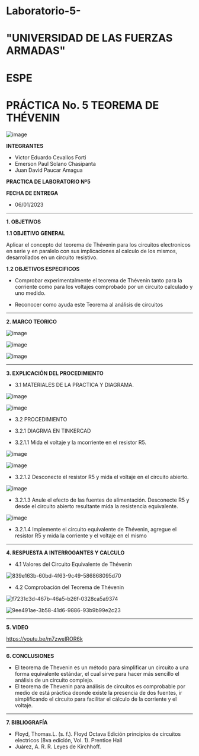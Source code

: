 # Laboratorio-5-

# "UNIVERSIDAD DE LAS FUERZAS ARMADAS"
# ESPE
# PRÁCTICA No. 5 TEOREMA DE THÉVENIN

![image](https://user-images.githubusercontent.com/116772918/200762591-a164d8db-c02e-4269-8bb4-0bc4c810d79f.png)

**INTEGRANTES**
 
* Victor Eduardo Cevallos Forti
* Emerson Paul Solano Chasipanta
* Juan David Paucar Amagua


**PRACTICA DE LABORATORIO Nº5**

**FECHA DE ENTREGA**
* 06/01/2023
--------------------------------------------------------------------------------------------------------------------------------------------------------------------------------------

**1. OBJETIVOS**

**1.1  OBJETIVO GENERAL**

Aplicar el concepto del teorema de Thévenin para los circuitos electronicos en serie y en paralelo con sus implicaciones al calculo de los mismos, desarrollados en un circuito resistivo.

**1.2  OBJETIVOS ESPECIFICOS**

* Comprobar experimentalmente el teorema de Thévenin tanto para la corriente como para los voltajes comprobado por un circuito calculado y uno medido.

* Reconocer como ayuda este Teorema al análisis de circuitos

--------------------------------------------------------------------------------------------------------------------------------------------------------------------------------------
**2. MARCO TEORICO**


![image](https://user-images.githubusercontent.com/116772918/211436347-dca21a38-d9ff-4656-a859-51c0f25122da.png)


![image](https://user-images.githubusercontent.com/116772918/211436935-c5670381-3044-4073-9354-30c5e2dff602.png)

![image](https://user-images.githubusercontent.com/116772918/211438524-49f70b7f-a23a-4774-a70a-897679216179.png)







--------------------------------------------------------------------------------------------------------------------------------------------------------------------------------------
**3. EXPLICACIÓN DEL PROCEDIMIENTO**

* 3.1 MATERIALES DE LA PRACTICA Y DIAGRAMA.

![image](https://user-images.githubusercontent.com/116772918/211443593-5c8b5dd4-2189-42e0-88ad-823a1877a78e.png)

![image](https://user-images.githubusercontent.com/116772918/211443820-72267cae-718d-4b00-be79-746366e37463.png)

* 3.2 PROCEDIMIENTO

* 3.2.1 DIAGRMA EN TINKERCAD

* 3.2.1.1 Mida el voltaje y la mcorriente en el resistor R5.

![image](https://user-images.githubusercontent.com/116772918/211446702-252a9938-13f6-43be-90a2-d013249157db.png)


![image](https://user-images.githubusercontent.com/116772918/211446887-41fd0fc9-be94-44b9-81c4-e41b468c1b61.png)

* 3.2.1.2 Desconecte el resistor R5 y mida el voltaje en el circuito abierto.

![image](https://user-images.githubusercontent.com/116772918/211447722-7a030937-dd21-42f8-af15-fce1dc81008e.png)

* 3.2.1.3 Anule el efecto de las fuentes de alimentación. Desconecte R5 y desde el circuito abierto resultante mida la resistencia equivalente.

![image](https://user-images.githubusercontent.com/116772918/211448166-9e8ad96b-cdcf-4589-b343-74aeedb3c089.png)

* 3.2.1.4 Implemente el circuito equivalente de Thévenin, agregue el resistor R5 y mida la corriente y el voltaje en el mismo


-----------------------------------------------------------------------------------------------------------------------------------------------
**4. RESPUESTA A INTERROGANTES Y CALCULO**

* 4.1 Valores del Circuito Equivalente de Thévenin


![839e163b-60bd-4f63-9c49-586868095d70](https://user-images.githubusercontent.com/116772918/211609280-8dcadefd-3315-4b6a-9f52-cbd63b327994.jpg)

  
* 4.2 Comprobación del Teorema de Thévenin

![f7231c3d-467b-46a5-b26f-0328ca5a9374](https://user-images.githubusercontent.com/116772918/211608952-8b0ea342-4119-43f1-acea-606402acf45f.jpg)



![9ee491ae-3b58-41d6-9886-93b9b99e2c23](https://user-images.githubusercontent.com/116772918/211609392-dc3c2a48-75ba-42dc-bb74-f3acc367ccf8.jpg)


--------------------------------------------------------------------------------------------------------------------------------------------------------------------------------------

**5. VIDEO**


https://youtu.be/m7zweIROR6k

--------------------------------------------------------------------------------------------------------------------------------------------------------------------------------------

**6. CONCLUSIONES**

* El teorema de Thevenin es un método para simplificar un circuito a una forma equivalente estándar, el cual sirve para hacer más sencillo el análisis de un circuito complejo.
* El teorema de Thevenin para análisis de circuitos es comprobable por medio de está práctica deonde existe la presencia de dos fuentes, ir simplificando el circuito para facilitar el cálculo de la corriente y el voltaje.
----------------------------------------------------------------------------------------------------------------------------------------------------------------------------------------

**7. BIBLIOGRAFÍA**
* Floyd, Thomas.L. (s. f.). Floyd Octava Edición principios de circuitos electricos (8va edición, Vol. 1). Prentice Hall
* Juárez, A. R. R. Leyes de Kirchhoff.
